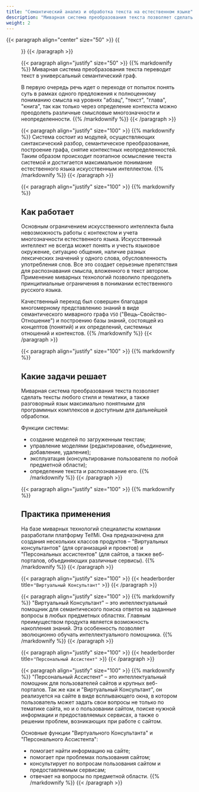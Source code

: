 ```yaml
---
title: "Семантический анализ и обработка текста на естественном языке"
description: "Миварная система преобразования текста позволяет сделать тексты любого стиля и тематики, а также разговорный язык максимально понятными для программных комплексов и доступным для дальнейшей обработки."
weight: 2
---
```


{{< paragraph align="center" size="50" >}}
{{<figure url="/media/robots/pic3.jpg">}}
{{< /paragraph >}}

{{< paragraph align="justify" size="50" >}}
{{% markdownify %}}
Миварная система преобразования текста переводит текст в универсальный семантический граф.

В первую очередь речь идет о переходе от попыток понять суть в рамках одного предложения к полноценному пониманию смысла на уровнях "абзац", "текст", "глава", "книга", так как только через определение контекста можно преодолеть различные смысловые многозначности и неопределенности.
{{% /markdownify %}}
{{< /paragraph >}}

{{< paragraph align="justify" size="100" >}}
{{% markdownify %}}
Система состоит из модулей, осуществляющих синтаксический разбор, семантическое преобразование, построение графа, снятие контекстных неопределенностей. Таким образом происходит поэтапное осмысление текста системой и достигается максимальное понимание естественного языка искусственным интеллектом.
{{% /markdownify %}}
{{< /paragraph >}}

{{< paragraph align="justify" size="100" >}}
{{% markdownify %}}
## Как работает

Основным ограничением искусственного интеллекта была невозможность работы с контекстом и учета многозначности естественного языка. Искусственный интеллект не всегда может понять и учесть языковое окружение, ситуацию общения, наличие разных лексических значений у одного слова, обусловленность употребления слов. Все это создает серьезные препятствия для распознавания смысла, вложенного в текст автором. Применение миварных технологий позволило преодолеть принципиальные ограничения в понимании естественного русского языка.

Качественный переход был совершен благодаря многомерному представлению знаний в виде семантического миварного графа `VSO` ("Вещь-Свойство-Отношение") и построению базы знаний, состоящей из концептов (понятий) и их определений, системных отношений и контекстов.
{{% /markdownify %}}
{{< /paragraph >}}

{{< paragraph align="justify" size="100" >}}
{{% markdownify %}}
## Какие задачи решает

Миварная система преобразования текста позволяет сделать тексты любого стиля и тематики, а также разговорный язык максимально понятными для программных комплексов и доступным для дальнейшей обработки.

Функции системы:

- создание моделей по загруженным текстам;
- управление моделями (редактирование, объединение, добавление, удаление);
- эксплуатация (консультирование пользователя по любой предметной области);
- определение текста и распознавание его.
{{% /markdownify %}}
{{< /paragraph >}}

{{< paragraph align="justify" size="100" >}}
{{% markdownify %}}
## Практика применения

На базе миварных технологий специалисты компании разработали платформу Tel!Mi. Она предназначена для создания нескольких классов продуктов – "Виртуальных консультантов" (для организаций и проектов) и "Персональных ассистентов" (для сайтов, а также веб-порталов, объединяющих различные сервисы).
{{% /markdownify %}}
{{< /paragraph >}}

{{< paragraph align="justify" size="100" >}}
{{< headerborder title=`"Виртуальный Консультант"` >}}
{{< /paragraph >}}

{{< paragraph align="justify" size="100" >}}
{{% markdownify %}}
"Виртуальный Консультант" – это интеллектуальный помощник для семантического поиска ответов на заданные вопросы в любых предметных областях. Главным преимуществом продукта является возможность накопления знаний. Эта особенность позволяет эволюционно обучать интеллектуального помощника.
{{% /markdownify %}}
{{< /paragraph >}}

{{< paragraph align="justify" size="100" >}}
{{< headerborder title=`"Персональный Ассистент"` >}}
{{< /paragraph >}}

{{< paragraph align="justify" size="100" >}}
{{% markdownify %}}
"Персональный Ассистент" – это интеллектуальный помощник для пользователей сайтов и крупных веб-порталов. Так же как и "Виртуальный Консультант", он реализуется на сайте в виде всплывающего окна, в котором пользователь может задать свои вопросы не только по тематике сайта, но и о пользовании сайтом, поиске нужной информации и предоставляемых сервисах, а также о решении проблем, возникающих при работе с сайтом.

Основные функции "Виртуального Консультанта" и "Персонального Ассистента":

- помогает найти информацию на сайте;
- помогает при проблемах пользования сайтом;
- консультирует по вопросам пользования сайтом и предоставляемым сервисам;
- отвечает на вопросы по предметной области.
{{% /markdownify %}}
{{< /paragraph >}}
